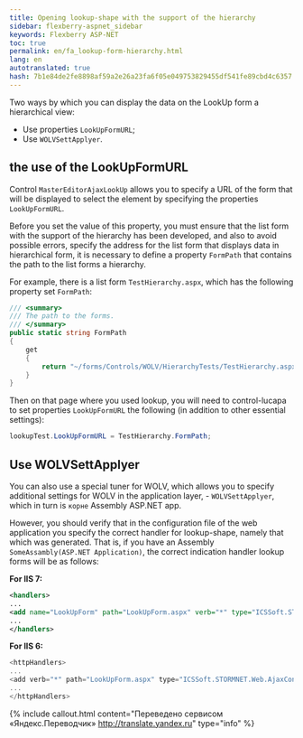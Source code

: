 ```yaml
--- 
title: Opening lookup-shape with the support of the hierarchy 
sidebar: flexberry-aspnet_sidebar 
keywords: Flexberry ASP-NET 
toc: true 
permalink: en/fa_lookup-form-hierarchy.html 
lang: en 
autotranslated: true 
hash: 7b1e84de2fe8898af59a2e26a23fa6f05e049753829455df541fe89cbd4c6357 
--- 
```


Two ways by which you can display the data on the LookUp form a hierarchical view: 

* Use properties `LookUpFormURL`; 
* Use `WOLVSettApplyer`. 

## the use of the LookUpFormURL 

Control `MasterEditorAjaxLookUp` allows you to specify a URL of the form that will be displayed to select the element by specifying the properties `LookUpFormURL`. 

Before you set the value of this property, you must ensure that the list form with the support of the hierarchy has been developed, and also to avoid possible errors, specify the address for the list form that displays data in hierarchical form, it is necessary to define a property `FormPath` that contains the path to the list forms a hierarchy. 

For example, there is a list form `TestHierarchy.aspx`, which has the following property set `FormPath`: 

```csharp
/// <summary> 
/// The path to the forms. 
/// </summary> 
public static string FormPath
{
    get
    {
        return "~/forms/Controls/WOLV/HierarchyTests/TestHierarchy.aspx";
    }
}
``` 

Then on that page where you used lookup, you will need to control-lucapa to set properties `LookUpFormURL` the following (in addition to other essential settings): 

```csharp
lookupTest.LookUpFormURL = TestHierarchy.FormPath;
``` 

## Use WOLVSettApplyer 

You can also use a special tuner for WOLV, which allows you to specify additional settings for WOLV in the application layer, - `WOLVSettApplyer`, which in turn is `корне` Assembly ASP.NET app. 

However, you should verify that in the configuration file of the web application you specify the correct handler for lookup-shape, namely that which was generated. That is, if you have an Assembly `SomeAssambly(ASP.NET Application)`, the correct indication handler lookup forms will be as follows: 

__For IIS 7:__ 

```xml
<handlers>
...
<add name="LookUpForm" path="LookUpForm.aspx" verb="*" type="ICSSoft.STORMNET.Web.AjaxControls.HandlerFactories.PageHandlersFactory`1[[ICSSoft.STORMNET.Web.Controls.LookUpForm, SomeAssambly(ASP.NET Application)]], ICSSoft.STORMNET.Web.AjaxControls" resourceType="Unspecified" preCondition="integratedMode" />
...
</handlers>
``` 

__For IIS 6:__ 

```csharp
<httpHandlers>
...
<add verb="*" path="LookUpForm.aspx" type="ICSSoft.STORMNET.Web.AjaxControls.HandlerFactories.PageHandlersFactory`1[[ICSSoft.STORMNET.Web.Controls.LookUpForm, SomeAssambly(ASP.NET Application)]], ICSSoft.STORMNET.Web.AjaxControls" validate="false" />
...
</httpHandlers>
``` 



{% include callout.html content="Переведено сервисом «Яндекс.Переводчик» <http://translate.yandex.ru>" type="info" %}